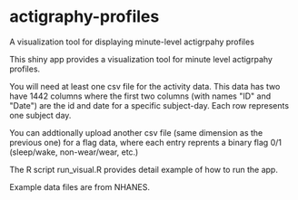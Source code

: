 # actigraphy-profiles
A visualization tool for displaying minute-level actigrpahy profiles

This shiny app provides a visualization tool for minute level actigrpahy profiles.

You will need at least one csv file for the activity data. This data has two have 1442 columns where the first two columns (with names "ID" and "Date") are the id and date for a specific subject-day. Each row represents one subject day.

You can addtionally upload another csv file (same dimension as the previous one) for a flag data, where each entry reprents a binary flag 0/1 (sleep/wake, non-wear/wear, etc.)

The R script run_visual.R provides detail example of how to run the app.

Example data files are from NHANES.


